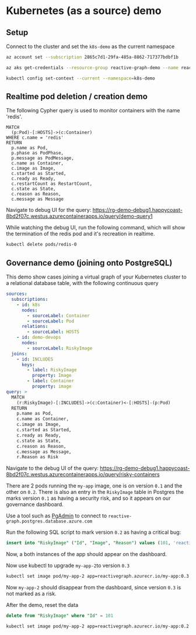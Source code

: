 
# Kubernetes (as a source) demo

## Setup

Connect to the cluster and set the `k8s-demo` as the current namespace

```bash
az account set --subscription 2865c7d1-29fa-485a-8862-717377bdbf1b

az aks get-credentials --resource-group reactive-graph-demo --name reactive-graph-demo

kubectl config set-context --current --namespace=k8s-demo
```

## Realtime pod deletion / creation demo

The following Cypher query is used to monitor containers with the name 'redis'.

```cypher
MATCH 
  (p:Pod)-[:HOSTS]->(c:Container) 
WHERE c.name = 'redis'
RETURN 
  p.name as Pod,
  p.phase as PodPhase,
  p.message as PodMessage,
  c.name as Container,
  c.image as Image,
  c.started as Started,
  c.ready as Ready,
  c.restartCount as RestartCount,
  c.state as State,
  c.reason as Reason,
  c.message as Message
```

Navigate to debug UI for the query: https://rg-demo-debug1.happycoast-8bd2f07c.westus.azurecontainerapps.io/query/demo-query1

While watching the debug UI, run the following command, which will show the termination of the redis pod and it's recreation in realtime.

```bash
kubectl delete pods/redis-0
```

## Governance demo (joining onto PostgreSQL)

This demo show cases joining a virtual graph of your Kubernetes cluster to a relational database table, with the following continuous query

```yaml
sources:    
  subscriptions:
    - id: k8s
      nodes:
        - sourceLabel: Container
        - sourceLabel: Pod
      relations:
        - sourceLabel: HOSTS
    - id: demo-devops
      nodes:
        - sourceLabel: RiskyImage
  joins:
    - id: INCLUDES
      keys:
        - label: RiskyImage
          property: Image
        - label: Container
          property: image
query: > 
  MATCH 
    (r:RiskyImage)-[:INCLUDES]->(c:Container)<-[:HOSTS]-(p:Pod)
  RETURN 
    p.name as Pod,
    c.name as Container,
    c.image as Image,
    c.started as Started,
    c.ready as Ready,
    c.state as State,
    c.reason as Reason,
    c.message as Message,
    r.Reason as Risk
```

Navigate to the debug UI of the query: https://rg-demo-debug1.happycoast-8bd2f07c.westus.azurecontainerapps.io/query/risky-containers

There are 2 pods running the `my-app` image, one is on version `0.1` and the other on `0.2`. There is also an entry in the `RiskyImage` table in Postgres the marks version `0.1` as having a security risk, and so it appears on our governance dashboard.

Use a tool such as [PgAdmin](https://www.pgadmin.org) to connect to `reactive-graph.postgres.database.azure.com`

Run the following SQL script to mark version `0.2` as having a critical bug:

```sql
insert into "RiskyImage" ("Id", "Image", "Reason") values (101, 'reactivegraph.azurecr.io/my-app:0.2', 'Critical Bug')
```

Now, a both instances of the app should appear on the dashboard.

Now use kubectl to upgrade `my-app-2`to version `0.3`

```bash
kubectl set image pod/my-app-2 app=reactivegraph.azurecr.io/my-app:0.3
```

Now `my-app-2` should disappear from the dashboard, since version `0.3` is not marked as a risk.

After the demo, reset the data

```sql
delete from "RiskyImage" where "Id" = 101
```

```bash
kubectl set image pod/my-app-2 app=reactivegraph.azurecr.io/my-app:0.2
```